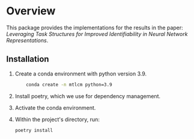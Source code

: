 # Overview

This package provides the implementations for the results in the paper:
*Leveraging Task Structures for Improved Identifiability in Neural Network Representations*.

## Installation

1. Create a conda environment with python version 3.9.
    ```bash
        conda create -n mtlcm python=3.9
    ```
2. Install poetry, which we use for dependency management.
3. Activate the conda environment.
3. Within the project's directory, run:

    ```bash
    poetry install
    ```
